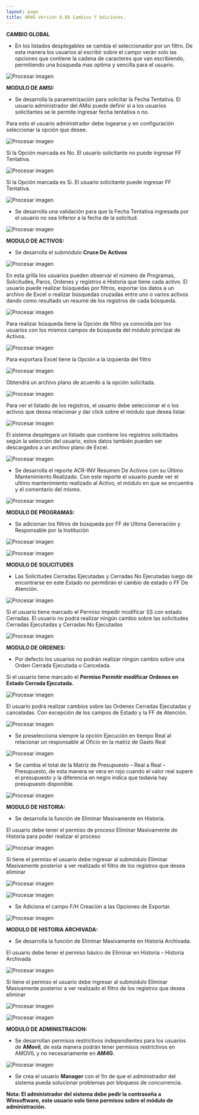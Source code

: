 ```yaml
---
layout: page
title: AM4G Versión 0.86 Cambios Y Adiciones.
---
```

**CAMBIO GLOBAL**

- En los listados desplegables se cambia el seleccionador por un filtro. De esta manera los usuarios al escribir sobre el campo verán solo las opciones que contiene la cadena de caracteres que van escribiendo, permitiendo una búsqueda mas optima y sencilla para el usuario. 

![Procesar imagen](https://ayuda.winsoftware.com.co/assets/images/Version86/Imagen1.png)

**MODULO DE AMSI:**

- Se desarrolla la parametrización para solicitar la Fecha Tentativa. El usuario administrador del AMsi puede definir si a los usuarios solicitantes se le permite ingresar fecha tentativa o no.

Para esto el usuario administrador debe logearse y en configuración seleccionar la opción que desee.

![Procesar imagen](https://ayuda.winsoftware.com.co/assets/images/Version86/Imagen2.png)

Si la Opción marcada es No. El usuario solicitante no puede ingresar FF Tentativa.

![Procesar imagen](https://ayuda.winsoftware.com.co/assets/images/Version86/Imagen3.png)

Si la Opción marcada es Si. El usuario solicitante puede ingresar FF Tentativa.

![Procesar imagen](https://ayuda.winsoftware.com.co/assets/images/Version86/Imagen4.png)

- Se desarrolla una validación para que la Fecha Tentativa ingresada por el usuario no sea Inferior a la fecha de la solicitud. 

![Procesar imagen](https://ayuda.winsoftware.com.co/assets/images/Version86/Imagen5.png)

**MODULO DE ACTIVOS:**

- Se desarrolla el submódulo **Cruce De Activos**

![Procesar imagen](https://ayuda.winsoftware.com.co/assets/images/Version86/Imagen6.png)

En esta grilla los usuarios pueden observar el número de Programas, Solicitudes, Paros, Ordenes y registros e Historia que tiene cada activo. El usuario puede realizar búsquedas por filtros, exportar los datos a un archivo de Excel o realizar búsquedas cruzadas entre uno o varios activos dando como resultado un resume de los registros de cada búsqueda.

![Procesar imagen](https://ayuda.winsoftware.com.co/assets/images/Version86/Imagen7.png)

Para realizar búsqueda tiene la Opción de filtro ya conocida por los usuarios con los mismos campos de búsqueda del módulo principal de Activos.

![Procesar imagen](https://ayuda.winsoftware.com.co/assets/images/Version86/Imagen8.png)

Para exportara Excel tiene la Opción a la izquierda del filtro

![Procesar imagen](https://ayuda.winsoftware.com.co/assets/images/Version86/Imagen9.png)

Obtendrá un archivo plano de acuerdo a la opción solicitada.

![Procesar imagen](https://ayuda.winsoftware.com.co/assets/images/Version86/Imagen10.png)

Para ver el listado de los registros, el usuario debe seleccionar el o los activos que desea relacionar y dar click sobre el módulo que desea listar.

![Procesar imagen](https://ayuda.winsoftware.com.co/assets/images/Version86/Imagen11.png)

El sistema desplegara un listado que contiene los registros solicitados según la selección del usuario, estos datos también pueden ser descargados a un archivo plano de Excel.

![Procesar imagen](https://ayuda.winsoftware.com.co/assets/images/Version86/Imagen12.png)


- Se desarrolla el reporte ACR-INV Resumen De Activos con su Último Mantenimiento Realizado. Con este reporte el usuario puede ver el ultimo mantenimiento realizado al Activo, el módulo en que se encuentra y el comentario del mismo. 

![Procesar imagen](https://ayuda.winsoftware.com.co/assets/images/Version86/Imagen13.png)

**MODULO DE PROGRAMAS:**

- Se adicionan los filtros de búsqueda por FF de Ultima Generación y Responsable por la Institución 

![Procesar imagen](https://ayuda.winsoftware.com.co/assets/images/Version86/Imagen14.png)

![Procesar imagen](https://ayuda.winsoftware.com.co/assets/images/Version86/Imagen15.png)


**MODULO DE SOLICITUDES**

- Las Solicitudes Cerradas Ejecutadas y Cerradas No Ejecutadas luego de encontrarse en este Estado no permitirán el cambio de estado o FF De Atención. 

![Procesar imagen](https://ayuda.winsoftware.com.co/assets/images/Version86/Imagen16.png)

Si el usuario tiene marcado el Permiso Impedir modificar SS con estado Cerradas. El usuario no podrá realizar ningún cambio sobre las solicitudes Cerradas Ejecutadas y Cerradas No Ejecutadas

![Procesar imagen](https://ayuda.winsoftware.com.co/assets/images/Version86/Imagen17.png)

**MODULO DE ORDENES:**

- Por defecto los usuarios no podrán realizar ningún cambio sobre una Orden Cerrada Ejecutada o Cancelada. 

Si el usuario tiene marcado el **Permiso Permitir modificar Ordenes en Estado Cerrada Ejecutada.**

![Procesar imagen](https://ayuda.winsoftware.com.co/assets/images/Version86/Imagen18.png)

El usuario podrá realizar cambios sobre las Ordenes Cerradas Ejecutadas y canceladas. Con excepción de los campos de Estado y la FF de Atención.

![Procesar imagen](https://ayuda.winsoftware.com.co/assets/images/Version86/Imagen19.png)


- Se preselecciona siempre la opción Ejecución en tiempo Real al relacionar un responsable al Oficio en la matriz de Gasto Real

![Procesar imagen](https://ayuda.winsoftware.com.co/assets/images/Version86/Imagen20.png)

- Se cambia el total de la Matriz de Presupuesto – Real a Real – Presupuesto, de esta manera se vera en rojo cuando el valor real supere el presupuesto y la diferencia en negro indica que todavía hay presupuesto disponible. 

![Procesar imagen](https://ayuda.winsoftware.com.co/assets/images/Version86/Imagen21.png)


**MODULO DE HISTORIA:**

- Se desarrolla la función de Eliminar Masivamente en Historia.  

El usuario debe tener el permiso de proceso Eliminar Masivamente de Historia para poder realizar el proceso

![Procesar imagen](https://ayuda.winsoftware.com.co/assets/images/Version86/Imagen22.png)

Si tiene el permiso el usuario debe ingresar al submódulo Eliminar Masivamente posterior a ver realizado el filtro de los registros que desea eliminar

![Procesar imagen](https://ayuda.winsoftware.com.co/assets/images/Version86/Imagen23.png)

![Procesar imagen](https://ayuda.winsoftware.com.co/assets/images/Version86/Imagen24.png)


- Se Adiciona el campo F/H Creación a las Opciones de Exportar. 


![Procesar imagen](https://ayuda.winsoftware.com.co/assets/images/Version86/Imagen25.png)


**MODULO DE HISTORIA ARCHIVADA:**

- Se desarrolla la función de Eliminar Masivamente en Historia Archivada. 

El usuario debe tener el permiso básico de Eliminar en Historia – Historia Archivada

![Procesar imagen](https://ayuda.winsoftware.com.co/assets/images/Version86/Imagen26.png)

Si tiene el permiso el usuario debe ingresar al submódulo Eliminar Masivamente posterior a ver realizado el filtro de los registros que desea eliminar

![Procesar imagen](https://ayuda.winsoftware.com.co/assets/images/Version86/Imagen27.png)

![Procesar imagen](https://ayuda.winsoftware.com.co/assets/images/Version86/Imagen28.png)


**MODULO DE ADMINISTRACION:**

- Se desarrollan permisos restrictivos independientes para los usuarios de **AMovil**, de esta manera podrán tener permisos restrictivos en AMOVIL y no necesariamente en **AM4G**.

![Procesar imagen](https://ayuda.winsoftware.com.co/assets/images/Version86/Imagen29.png)

- Se crea el usuario **Manager** con el fin de que el administrador del sistema pueda solucionar problemas por bloqueos de concurrencia.

**Nota: El administrador del sistema debe pedir la contraseña a Winsoftware, este usuario solo tiene permisos sobre el módulo de administración.**





